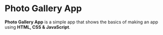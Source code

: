 Photo Gallery App
=================


**Photo Gallery App** is a simple app that shows the basics of making an app using **HTML, CSS & JavaScript**.
